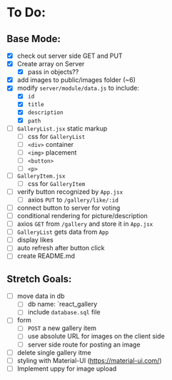 # To Do:

## Base Mode:

- [x] check out server side GET and PUT
- [x] Create array on Server
  - [x] pass in objects??
- [x] add images to public/images folder (~6)
- [x] modify `server/module/data.js` to include:
  - [x] `id`
  - [x] `title`
  - [x] `description`
  - [x] `path`
- [ ] `GalleryList.jsx` static markup
  - [ ] css for `GalleryList`
  - [ ] `<div>` container
  - [ ] `<img>` placement
  - [ ] `<button>`
  - [ ] `<p>`
- [ ] `GalleryItem.jsx`
  - [ ] css for `GalleryItem`
- [ ] verify button recognized by `App.jsx`
  - [ ] axios `PUT` to `/gallery/like/:id`
- [ ] connect button to server for voting
- [ ] conditional rendering for picture/description
- [ ] axios `GET` from `/gallery` and store it in `App.jsx`
- [ ] `GalleryList` gets data from `App`
- [ ] display likes
- [ ] auto refresh after button click
- [ ] create README.md

## Stretch Goals:

- [ ] move data in db
  - [ ] db name: `react_gallery
  - [ ] include `database.sql` file
- [ ] form
  - [ ] `POST` a new gallery item
  - [ ] use absolute URL for images on the client side
  - [ ] server side route for posting an image
- [ ] delete single gallery itme
- [ ] styling with Material-UI (https://material-ui.com/)
- [ ] Implement uppy for image upload
